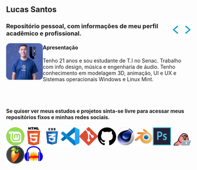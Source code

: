 ## Lucas Santos
<img align="right" width="50" height="50" src=".\img\htmltags.gif">

### Repositório pessoal, com informações de meu perfil acadêmico e profissional.

<img align="left" width="100" height="100" src=".\img\lucas.png">

#### Apresentação 

Tenho 21 anos e sou estudante de T.I no Senac. Trabalho com info design, música e engenharia de áudio. Tenho conhecimento em modelagem 3D, animação, UI e UX e Sistemas operacionais Windows e Linux Mint.<br>
<br><br><br>

#### Se quiser ver meus estudos e projetos sinta-se livre para acessar meus repositórios fixos e minhas redes sociais.
<img align="left" width="50" height="50" src=".\img\linuxmint.png">
<img align="left" width="50" height="50" src=".\img\html5.png">
<img align="left" width="50" height="50" src=".\img\css3.png">
<img align="left" width="50" height="50" src=".\img\vscode.png">
<img align="left" width="50" height="50" src=".\img\git.png">
<img align="left" width="50" height="50" src=".\img\github.png">
<img align="right" width="50" height="50" src=".\img\parrot.gif">
<img align="left" width="50" height="50" src=".\img\Cinema4d.png">
<img align="left" width="50" height="50" src=".\img\blender.png">
<img align="left" width="50" height="50" src=".\img\ps.png">
<img align="left" width="50" height="50" src=".\img\flstudio.png">
<img align="left" width="50" height="50" src=".\img\audacity.png">
